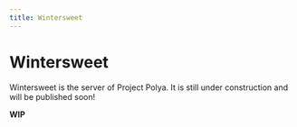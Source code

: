 ```yaml
---
title: Wintersweet
---
```

# Wintersweet
Wintersweet is the server of Project Polya. It is still under construction and will be published soon!

**WIP**